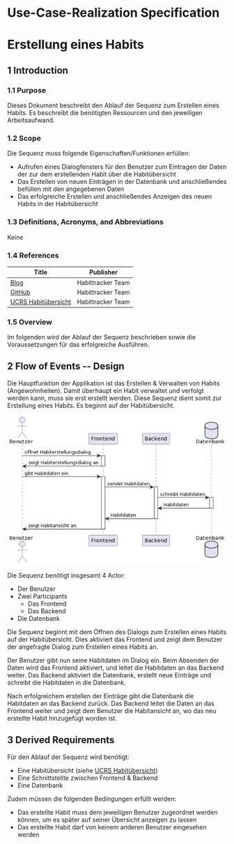 # Use-Case-Realization Specification
# Erstellung eines Habits

## 1 Introduction

### 1.1 Purpose

Dieses Dokument beschreibt den Ablauf der Sequenz zum Erstellen eines Habits. Es beschreibt die benötigten Ressourcen und den jeweiligen Arbeitsaufwand.

### 1.2 Scope

Die Sequenz muss folgende Eigenschaften/Funktionen erfüllen:

- Aufrufen eines Dialogfensters für den Benutzer zum Eintragen der Daten der zur dem erstellenden Habit über die Habitübersicht
- Das Erstellen von neuen Einträgen in der Datenbank und anschließendes befüllen mit den angegebenen Daten
- Das erfolgreiche Erstellen und anschließendes Anzeigen des neuen Habits in der Habitübersicht

### 1.3 Definitions, Acronyms, and Abbreviations

Keine

### 1.4 References

| Title | Publisher |
| ----- | --------- |
| [Blog](https://puggingtons.github.io/habittrackingblog/) | Habittracker Team |
| [GitHub](https://github.com/Puggingtons/habittracking) | Habittracker Team |
| [UCRS Habitübersicht](https://puggingtons.github.io/habittrackingblog/ucrs) | Habittracker Team|

### 1.5 Overview

Im folgenden wird der Ablauf der Sequenz beschrieben sowie die Voraussetzungen für das erfolgreiche Ausführen.

## 2 Flow of Events -- Design

Die Hauptfunktion der Applikation ist das Erstellen & Verwalten von Habits (Angewohnheiten). Damit überhaupt ein Habit verwaltet und verfolgt werden kann, muss sie erst erstellt werden. Diese Sequenz dient somit zur Erstellung eines Habits. Es beginnt auf der Habitübersicht.

![Erstellen eines Habits](create_habit.png)

Die Sequenz benötigt insgesamt 4 Actor:

- Der Benutzer
- Zwei Participants
  - Das Frontend
  - Das Backend
- Die Datenbank

Die Sequenz beginnt mit dem Öffnen des Dialogs zum Erstellen eines Habits auf der Habitübersicht. Dies aktiviert das Frontend und zeigt dem Benutzer der angefragte Dialog zum Erstellen eines Habits an. 

Der Benutzer gibt nun seine Habitdaten im Dialog ein. Beim Absenden der Daten wird das Frontend aktiviert, und leitet die Habitdaten an das Backend weiter. Das Backend aktiviert die Datenbank, erstellt neue Einträge und schreibt die Habitdaten in die Datenbank. 

Nach erfolgreichem erstellen der Einträge gibt die Datenbank die Habitdaten an das Backend zurück. Das Backend leitet die Daten an das Frontend weiter und zeigt dem Benutzer die Habitansicht an, wo das neu erstellte Habit hinzugefügt worden ist. 

## 3 Derived Requirements

Für den Ablauf der Sequenz wird benötigt:

- Eine Habitübersicht (siehe [UCRS Habitübersicht](https://puggingtons.github.io/habittrackingblog/ucrs))
- Eine Schnittstellte zwischen Frontend & Backend
- Eine Datenbank

Zudem müssen die folgenden Bedingungen erfüllt werden:

- Das erstellte Habit muss dem jeweiligen Benutzer zugeordnet werden können, um es später auf seiner Übersicht anzeigen zu lassen
- Das erstellte Habit darf von keinem anderen Benutzer eingesehen werden

